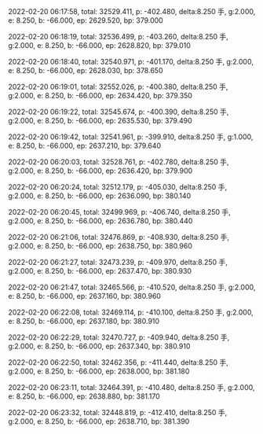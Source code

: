 2022-02-20 06:17:58, total: 32529.411, p: -402.480, delta:8.250 手, g:2.000, e: 8.250, b: -66.000, ep: 2629.520, bp: 379.000

2022-02-20 06:18:19, total: 32536.499, p: -403.260, delta:8.250 手, g:2.000, e: 8.250, b: -66.000, ep: 2628.820, bp: 379.010

2022-02-20 06:18:40, total: 32540.971, p: -401.170, delta:8.250 手, g:2.000, e: 8.250, b: -66.000, ep: 2628.030, bp: 378.650

2022-02-20 06:19:01, total: 32552.026, p: -400.380, delta:8.250 手, g:2.000, e: 8.250, b: -66.000, ep: 2634.420, bp: 379.350

2022-02-20 06:19:22, total: 32545.674, p: -400.390, delta:8.250 手, g:2.000, e: 8.250, b: -66.000, ep: 2635.530, bp: 379.490

2022-02-20 06:19:42, total: 32541.961, p: -399.910, delta:8.250 手, g:1.000, e: 8.250, b: -66.000, ep: 2637.210, bp: 379.640

2022-02-20 06:20:03, total: 32528.761, p: -402.780, delta:8.250 手, g:2.000, e: 8.250, b: -66.000, ep: 2636.420, bp: 379.900

2022-02-20 06:20:24, total: 32512.179, p: -405.030, delta:8.250 手, g:2.000, e: 8.250, b: -66.000, ep: 2636.090, bp: 380.140

2022-02-20 06:20:45, total: 32499.969, p: -406.740, delta:8.250 手, g:2.000, e: 8.250, b: -66.000, ep: 2636.780, bp: 380.440

2022-02-20 06:21:06, total: 32476.869, p: -408.930, delta:8.250 手, g:2.000, e: 8.250, b: -66.000, ep: 2638.750, bp: 380.960

2022-02-20 06:21:27, total: 32473.239, p: -409.970, delta:8.250 手, g:2.000, e: 8.250, b: -66.000, ep: 2637.470, bp: 380.930

2022-02-20 06:21:47, total: 32465.566, p: -410.520, delta:8.250 手, g:2.000, e: 8.250, b: -66.000, ep: 2637.160, bp: 380.960

2022-02-20 06:22:08, total: 32469.114, p: -410.100, delta:8.250 手, g:2.000, e: 8.250, b: -66.000, ep: 2637.180, bp: 380.910

2022-02-20 06:22:29, total: 32470.727, p: -409.940, delta:8.250 手, g:2.000, e: 8.250, b: -66.000, ep: 2637.340, bp: 380.910

2022-02-20 06:22:50, total: 32462.356, p: -411.440, delta:8.250 手, g:2.000, e: 8.250, b: -66.000, ep: 2638.000, bp: 381.180

2022-02-20 06:23:11, total: 32464.391, p: -410.480, delta:8.250 手, g:2.000, e: 8.250, b: -66.000, ep: 2638.880, bp: 381.170

2022-02-20 06:23:32, total: 32448.819, p: -412.410, delta:8.250 手, g:2.000, e: 8.250, b: -66.000, ep: 2638.710, bp: 381.390